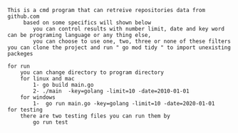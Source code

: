 	This is a cmd program that can retreive repositories data from github.com
		 based on some specifics will shown below
			you can control results with number limit, date and key word can be programing language or any thing else,
			you can choose to use one, two, three or none of these filters
	you can clone the project and run " go mod tidy " to import unexisting packeges
	
	for run 
		you can change directory to program directory
 		for linux and mac
			1- go build main.go
			2- ./main  -key=golang -limit=10 -date=2010-01-01
		for windows 
			1-  go run main.go -key=golang -limit=10 -date=2020-01-01
 	for testing
		there are two testing files you can run them by 
			go run test